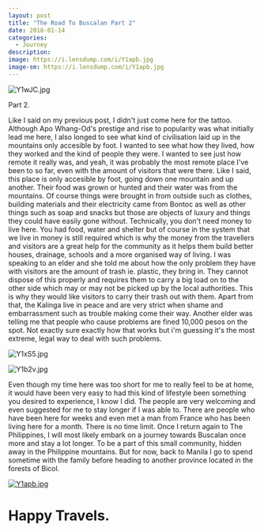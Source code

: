 ```yaml
---
layout: post
title: "The Road To Buscalan Part 2"
date: 2018-01-14
categories:
  - Journey
description: 
image: https://i.lensdump.com/i/Y1apb.jpg
image-sm: https://i.lensdump.com/i/Y1apb.jpg
---
```


![Y1wJC.jpg](https://i.lensdump.com/i/Y1wJC.jpg)

Part 2.

Like I said on my previous post, I didn't just come here for the tattoo. Although Apo Whang-Od's prestige and rise to popularity was what initially lead me here, I also longed to see what kind of civilisation laid up in the mountains only accesible by foot. I wanted to see what how they lived, how they worked and the kind of people they were. I wanted to see just how remote it really was, and yeah, it was probably the most remote place I've been to so far, even with the amount of visitors that were there. Like I said, this place is only accesible by foot, going down one mountain and up another. Their food was grown or hunted and their water was from the mountains. Of course things were brought in from outside such as clothes, building materials and their electricity came from Bontoc as well as other things such as soap and snacks but those are objects of luxury and things they could have easily gone without. Technically, you don't need money to live here. You had food, water and shelter but of course in the system that we live in money is still required which is why the money from the travellers and visitors are a great help for the community as it helps them build better houses, drainage, schools and a more organised way of living. I was speaking to an elder and she told me about how the only problem they have with visitors are the amount of trash ie. plastic, they bring in. They cannot dispose of this properly and requires them to carry a big load on to the other side which may or may not be picked up by the local authorities. This is why they would like visitors to carry their trash out with them. Apart from that, the Kalinga live in peace and are very strict when shame and embarrassment such as trouble making come their way. Another elder was telling me that people who cause problems are fined 10,000 pesos on the spot. Not exactly sure exactly how that works but i'm guessing it's the most extreme, legal way to deal with such problems.

![Y1xS5.jpg](https://i.lensdump.com/i/Y1xS5.jpg)

![Y1b2v.jpg](https://i.lensdump.com/i/Y1b2v.jpg)

Even though my time here was too short for me to really feel to be at home, it would have been very easy to had this kind of lifestyle been something you desired to experience, I know I did. The people are very welcoming and even suggested for me to stay longer if I was able to. There are people who have been here for weeks and even met a man from France who has been living here for a month. There is no time limit. Once I return again to The Philippines, I will most likely embark on a journey towards Buscalan once more and stay a lot longer. To be a part of this small community, hidden away in the Philippine mountains. But for now, back to Manila I go to spend sometime with the family before heading to another province located in the forests of Bicol. 

[![Y1apb.jpg](https://i.lensdump.com/i/Y1apb.jpg)](https://lensdump.com/i/Y1apb)

# Happy Travels.
